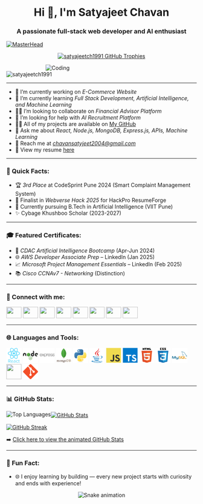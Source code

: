 <h1 align="center">Hi 👋, I'm Satyajeet Chavan</h1>
<h3 align="center">A passionate full-stack web developer and AI enthusiast </h3>

[![MasterHead](https://camo.githubusercontent.com/069e3ef2850e722ccaef748bf8cdadafeed9fd4a9ee1436daebd7e820f4402a7/68747470733a2f2f666972656261736573746f726167652e676f6f676c65617069732e636f6d2f76302f622f666c6578692d636f64696e672e61707073706f742e636f6d2f6f2f64656d706769372d35323066386435662d363364342d343435332d383832322d6462633134396165323766382e6769663f616c743d6d6564696126746f6b656e3d39316330633762322d393363332d343032392d623031312d316138373033633537333064)](https://github.com/satyajeetch1991)

<p align="center">
  <a href="https://github.com/ryo-ma/github-profile-trophy">
    <img src="https://github-profile-trophy.vercel.app/?username=satyajeetch1991&theme=flat&no-frame=true&no-bg=true&margin-w=4" alt="satyajeetch1991 GitHub Trophies" />
  </a>
</p>




<img align="right" alt="Coding" width="400" src="https://user-images.githubusercontent.com/58109796/233058941-9dd6c50a-a5ea-45fd-b788-c3bb8e00bffe.gif">

<p align="left"> <img src="https://komarev.com/ghpvc/?username=satyajeetch1991&label=Profile%20views&color=0e75b6&style=flat" alt="satyajeetch1991" /> </p>

---

- 🔭 I’m currently working on *E-Commerce Website*
- 🌟 I’m currently learning *Full Stack Development, Artificial Intelligence, and Machine Learning*
- 👯‍♂ I’m looking to collaborate on *Financial Advisor Platform*
- 🤝 I’m looking for help with *AI Recruitment Platform*
- 👨‍💻 All of my projects are available on [My GitHub](https://github.com/satyajeetch1991)
- 💬 Ask me about *React, Node.js, MongoDB, Express.js, APIs, Machine Learning*
- 📧 Reach me at *chavansatyjeet2004@gmail.com*
- 📄 View my resume [here](https://drive.google.com/file/d/1LcMeB645MO9YpqOY_zef7Yrq7GsleBiR/view?usp=sharing)

---

### 🔹 Quick Facts:

- 🏆 *3rd Place* at CodeSprint Pune 2024 (Smart Complaint Management System)
- 🔗 Finalist in *Webverse Hack 2025* for HackPro ResumeForge
- 📖 Currently pursuing B.Tech in Artificial Intelligence (VIIT Pune)
- ✨ Cybage Khushboo Scholar (2023-2027)

---

### 🎓 Featured Certificates:

- 📅 *CDAC Artificial Intelligence Bootcamp* (Apr-Jun 2024)
- 🌐 *AWS Developer Associate Prep* – LinkedIn (Jan 2025)
- 📈 *Microsoft Project Management Essentials* – LinkedIn (Feb 2025)
- 📚 *Cisco CCNAv7 - Networking* (Distinction)

---

### 👥 Connect with me:
<p align="left">
  <a href="https://devpost.com/chavansatyajeet2004"><img src="https://raw.githubusercontent.com/rahuldkjain/github-profile-readme-generator/master/src/images/icons/Social/devto.svg" height="30" width="40" /></a>
  <a href="https://x.com/satyajeetc33988"><img src="https://raw.githubusercontent.com/rahuldkjain/github-profile-readme-generator/master/src/images/icons/Social/twitter.svg" height="30" width="40" /></a>
  <a href="https://linkedin.com/in/satyajeet-chavan"><img src="https://raw.githubusercontent.com/rahuldkjain/github-profile-readme-generator/master/src/images/icons/Social/linked-in-alt.svg" height="30" width="40" /></a>
  <a href="https://stackoverflow.com/users/23249255"><img src="https://raw.githubusercontent.com/rahuldkjain/github-profile-readme-generator/master/src/images/icons/Social/stack-overflow.svg" height="30" width="40" /></a>
  <a href="https://leetcode.com/satyajeetchavan1991/"><img src="https://raw.githubusercontent.com/rahuldkjain/github-profile-readme-generator/master/src/images/icons/Social/leet-code.svg" height="30" width="40" /></a>
  <a href="https://www.hackerrank.com/profile/chavansatyajeet2"><img src="https://raw.githubusercontent.com/rahuldkjain/github-profile-readme-generator/master/src/images/icons/Social/hackerrank.svg" height="30" width="40" /></a>
  <a href="https://auth.geeksforgeeks.org/user/satyajeetcvc0i"><img src="https://raw.githubusercontent.com/rahuldkjain/github-profile-readme-generator/master/src/images/icons/Social/geeks-for-geeks.svg" height="30" width="40" /></a>
  <a href="https://discord.gg/7RHBeVx3"><img src="https://raw.githubusercontent.com/rahuldkjain/github-profile-readme-generator/master/src/images/icons/Social/discord.svg" height="30" width="40" /></a>
</p>

---

### 🌐 Languages and Tools:
<p align="left">
  <img src="https://raw.githubusercontent.com/devicons/devicon/master/icons/react/react-original-wordmark.svg" width="40" height="40"/>
  <img src="https://raw.githubusercontent.com/devicons/devicon/master/icons/nodejs/nodejs-original-wordmark.svg" width="40" height="40"/>
  <img src="https://raw.githubusercontent.com/devicons/devicon/master/icons/express/express-original-wordmark.svg" width="40" height="40"/>
  <img src="https://raw.githubusercontent.com/devicons/devicon/master/icons/mongodb/mongodb-original-wordmark.svg" width="40" height="40"/>
  <img src="https://raw.githubusercontent.com/devicons/devicon/master/icons/python/python-original.svg" width="40" height="40"/>
  <img src="https://raw.githubusercontent.com/devicons/devicon/master/icons/java/java-original.svg" width="40" height="40"/>
  <img src="https://raw.githubusercontent.com/devicons/devicon/master/icons/javascript/javascript-original.svg" width="40" height="40"/>
  <img src="https://raw.githubusercontent.com/devicons/devicon/master/icons/typescript/typescript-original.svg" width="40" height="40"/>
  <img src="https://raw.githubusercontent.com/devicons/devicon/master/icons/html5/html5-original-wordmark.svg" width="40" height="40"/>
  <img src="https://raw.githubusercontent.com/devicons/devicon/master/icons/css3/css3-original-wordmark.svg" width="40" height="40"/>
  <img src="https://raw.githubusercontent.com/devicons/devicon/master/icons/mysql/mysql-original-wordmark.svg" width="40" height="40"/>
  <img src="https://www.vectorlogo.zone/logos/getpostman/getpostman-icon.svg" width="40" height="40"/>
  <img src="https://raw.githubusercontent.com/devicons/devicon/master/icons/git/git-original.svg" width="40" height="40"/>
</p>

---

### 📊 GitHub Stats:

<p>
  <a href="https://satyajeetch1991-github-io.vercel.app/" target="_blank">
    <img align="left" src="https://github-readme-stats.vercel.app/api/top-langs?username=satyajeetch1991&show_icons=true&locale=en&layout=compact&theme=tokyonight" alt="Top Languages" />
  </a>
</p>

<p>
  <a href="https://satyajeetch1991-github-io.vercel.app/" target="_blank">
    <img align="center" src="https://github-readme-stats.vercel.app/api?username=satyajeetch1991&show_icons=true&locale=en&theme=tokyonight" alt="GitHub Stats" />
  </a>
</p>

<p>
  <a href="https://satyajeetch1991-github-io.vercel.app/" target="_blank">
    <img align="center" src="https://github-readme-streak-stats.herokuapp.com/?user=satyajeetch1991" alt="GitHub Streak" />
  </a>
</p>

➡️ [Click here to view the animated GitHub Stats](https://satyajeetch1991-github-io.vercel.app/)


---

### 🎉 Fun Fact:
- 🌐 I enjoy learning by building — every new project starts with curiosity and ends with experience!

<!-- Snake Game Repo View -->

<div align="center">
  <img src="https://profile-readme-generator.com/assets/snake.svg" alt="Snake animation" />
</div>

